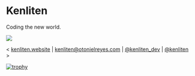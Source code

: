 # Kenliten
Coding the new world.

![](https://komarev.com/ghpvc/?username=kenliten&label=Visits&color=blueviolet&style=flat-square)

< [kenliten.website](https://kenliten.website) |
[kenliten@otonielreyes.com](mailto:kenliten@otonielreyes.com) |
[@kenliten_dev](https://instagram.com/kenliten_dev) |
[@kenliten](https://twitter.com/kenliten) >

[![trophy](https://github-profile-trophy.vercel.app/?username=kenliten)](https://github.com/ryo-ma/github-profile-trophy)
